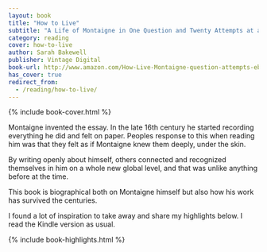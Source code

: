 ```yaml
---
layout: book
title: "How to Live"
subtitle: "A Life of Montaigne in One Question and Twenty Attempts at an Answer"
category: reading
cover: how-to-live
author: Sarah Bakewell
publisher: Vintage Digital
book-url: http://www.amazon.com/How-Live-Montaigne-question-attempts-ebook/dp/B004URRVBK/
has_cover: true
redirect_from:
  - /reading/how-to-live/
---
```

{% include book-cover.html %}

Montaigne invented the essay. In the late 16th century he started recording everything he did and felt on paper. Peoples response to this when reading him was that they felt as if Montaigne knew them deeply, under the skin.

By writing openly about himself, others connected and recognized themselves in him on a whole new global level, and that was unlike anything before at the time.

This book is biographical both on Montaigne himself but also how his work has survived the centuries.

I found a lot of inspiration to take away and share my highlights below. I read the Kindle version as usual.

{% include book-highlights.html %}
